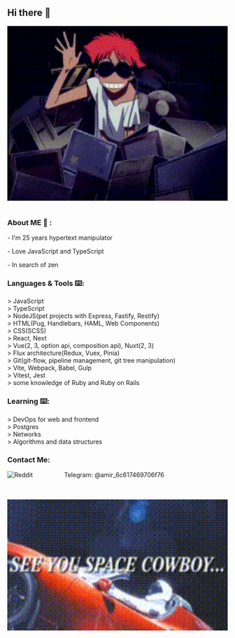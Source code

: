 <h2>Hi there 👋</h2>

<div align="center">
<img height="400" width="100%" alt="GIF" align="center" src="./assets/cowboy-bebop-ed.gif">
</div>

</br>
<h3>About ME 💬 :</h3>
<p>- I'm 25 years hypertext manipulator</p>
<p>- Love JavaScript and TypeScript</p>
<p>- In search of zen</p>

<h3>Languages & Tools ⌨️:</h3>
> JavaScript</br>
> TypeScript</br>
> NodeJS(pet projects with Express, Fastify, Restify)</br>
> HTML(Pug, Handlebars, HAML, Web Components)</br>
> CSS(SCSS)</br>
> React, Next</br>
> Vue(2, 3, option api, composition api), Nuxt(2, 3)</br>
> Flux architecture(Redux, Vuex, Pinia)</br>
> Git(git-flow, pipeline management, git tree manipulation)</br>
> Vite, Webpack, Babel, Gulp</br>
> Vitest, Jest</br>
> some knowledge of Ruby and Ruby on Rails</br

</br>
<h3>Learning ⌨️:</h3>
> DevOps for web and frontend</br>
> Postgres</br>
> Networks</br>
> Algorithms and data structures
</br>

<h3>Contact Me:</h3>
<p>
Telegram:
<img align="left" alt=" Reddit" width="130" hight="100" src="https://texterra.ru/upload/iblock/478/51h85qin2ayij6u9odq0xk4rtm6w5ta4/anons.webp" />
@amir_6c617469706f76
</p>
</br>
</br>

<div align="center">
<img height="300" width="100%" alt="GIF" align="center" src="./assets/see-you-space-cowboy.gif">
</div>
